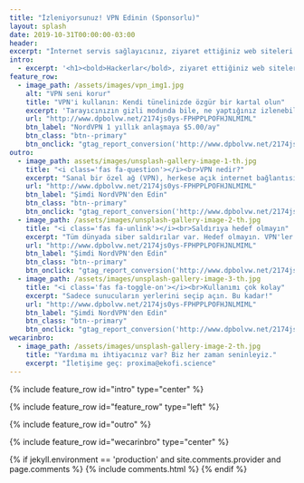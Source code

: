 ```yaml
---
title: "İzleniyorsunuz! VPN Edinin (Sponsorlu)"
layout: splash
date: 2019-10-31T00:00:00-03:00
header:
excerpt: "İnternet servis sağlayıcınız, ziyaret ettiğiniz web siteleri ve daha fazlası."
intro: 
  - excerpt: '<h1><bold>Hackerlar</bold>, ziyaret ettiğiniz web siteleri ve daha fazlası sizi izleyebilir. </h1><br> İnsanlar seni gözetliyor. Bunlar halka açık bilgileriniz. <br><script type="text/javascript" src="//ipaddress.is/ipwidget.php?type=1&nosys=1"></script><br>Seni korumaya çalışıyoruz.'
feature_row:
  - image_path: /assets/images/vpn_img1.jpg
    alt: "VPN seni korur"
    title: "VPN'i kullanın: Kendi tünelinizde özgür bir kartal olun"
    excerpt: 'Tarayıcınızın gizli modunda bile, ne yaptığınız izlenebilir. VPN kullanmak izlemenizi önler.<br><br>**58% EFSANE CUMA İNDİRİMİ! SADECE 1 HAFTA**'
    url: "http://www.dpbolvw.net/2174js0ys-FPHPPLPOFHJNLMIML"
    btn_label: "NordVPN 1 yıllık anlaşmaya $5.00/ay"
    btn_class: "btn--primary"
    btn_onclick: "gtag_report_conversion('http://www.dpbolvw.net/2174js0ys-FPHPPLPOFHJNLMIML')"
outro:
  - image_path: assets/images/unsplash-gallery-image-1-th.jpg
    title: "<i class='fas fa-question'></i><br>VPN nedir?"
    excerpt: "Sanal bir özel ağ (VPN), herkese açık internet bağlantısından özel bir ağ oluşturarak çevrimiçi gizlilik sağlar."
    url: "http://www.dpbolvw.net/2174js0ys-FPHPPLPOFHJNLMIML"
    btn_label: "Şimdi NordVPN'den Edin"
    btn_class: "btn--primary"
    btn_onclick: "gtag_report_conversion('http://www.dpbolvw.net/2174js0ys-FPHPPLPOFHJNLMIML')"
  - image_path: /assets/images/unsplash-gallery-image-2-th.jpg
    title: "<i class='fas fa-unlink'></i><br>Saldırıya hedef olmayın"
    excerpt: "Tüm dünyada siber saldırılar var. Hedef olmayın. VPN'ler birçok Man-in-the-middle karşı koruma sağlar."
    url: "http://www.dpbolvw.net/2174js0ys-FPHPPLPOFHJNLMIML"
    btn_label: "Şimdi NordVPN'den Edin"
    btn_class: "btn--primary"
    btn_onclick: "gtag_report_conversion('http://www.dpbolvw.net/2174js0ys-FPHPPLPOFHJNLMIML')"
  - image_path: /assets/images/unsplash-gallery-image-3-th.jpg
    title: "<i class='fas fa-toggle-on'></i><br>Kullanımı çok kolay"
    excerpt: "Sadece sunucuların yerlerini seçip açın. Bu kadar!"
    url: "http://www.dpbolvw.net/2174js0ys-FPHPPLPOFHJNLMIML"
    btn_label: "Şimdi NordVPN'den Edin"
    btn_class: "btn--primary"
    btn_onclick: "gtag_report_conversion('http://www.dpbolvw.net/2174js0ys-FPHPPLPOFHJNLMIML')"
wecarinbro:
  - image_path: /assets/images/unsplash-gallery-image-2-th.jpg
    title: "Yardıma mı ihtiyacınız var? Biz her zaman seninleyiz."
    excerpt: "İletişime geç: proxima@ekofi.science"
---
```


{% include feature_row id="intro" type="center" %}

{% include feature_row id="feature_row" type="left" %}

{% include feature_row id="outro" %}

<script>
function gtag_report_conversion(url) {
  var callback = function () {
    if (typeof(url) != 'undefined') {
      window.location = url;
    }
  };
  gtag('event', 'conversion', {
      'send_to': 'AW-813527901/BUv-CPef8LIBEN3m9YMD',
      'transaction_id': '',
      'event_callback': callback
  });
  return false;
}
</script>

{% include feature_row id="wecarinbro" type="center" %}

{% if jekyll.environment == 'production' and site.comments.provider and page.comments %}
  {% include comments.html %}
{% endif %}

